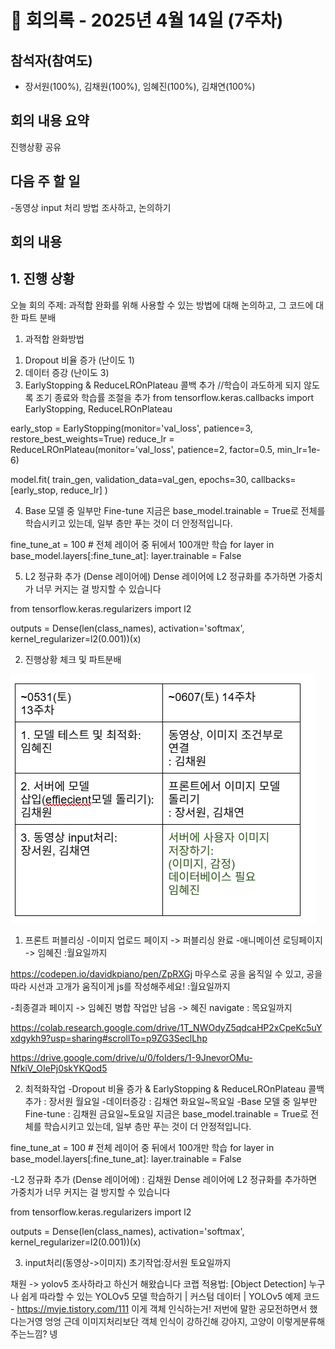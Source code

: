 # 📝 회의록 - 2025년 4월 14일 (7주차)

## 참석자(참여도)
- 장서원(100%), 김채원(100%), 임혜진(100%), 김채연(100%)

## 회의 내용 요약
진행상황 공유

## 다음 주 할 일
-동영상 input 처리 방법 조사하고, 논의하기

## 회의 내용 
## 1. 진행 상황
오늘 회의 주제: 과적합 완화를 위해 사용할 수 있는 방법에 대해 논의하고, 그 코드에 대한 파트 분배


1. 과적합 완화방법

1) Dropout 비율 증가 (난이도 1)
2) 데이터 증강 (난이도 3)
3) EarlyStopping & ReduceLROnPlateau 콜백 추가
//학습이 과도하게 되지 않도록 조기 종료와 학습률 조절을 추가
from tensorflow.keras.callbacks import EarlyStopping, ReduceLROnPlateau

early_stop = EarlyStopping(monitor='val_loss', patience=3, restore_best_weights=True)
reduce_lr = ReduceLROnPlateau(monitor='val_loss', patience=2, factor=0.5, min_lr=1e-6)

model.fit(
    train_gen,
    validation_data=val_gen,
    epochs=30,
    callbacks=[early_stop, reduce_lr]
)

4)  Base 모델 중 일부만 Fine-tune
지금은 base_model.trainable = True로 전체를 학습시키고 있는데, 일부 층만 푸는 것이 더 안정적입니다.

fine_tune_at = 100  # 전체 레이어 중 뒤에서 100개만 학습
for layer in base_model.layers[:fine_tune_at]:
    layer.trainable = False


5) L2 정규화 추가 (Dense 레이어에)
Dense 레이어에 L2 정규화를 추가하면 가중치가 너무 커지는 걸 방지할 수 있습니다

from tensorflow.keras.regularizers import l2

outputs = Dense(len(class_names), activation='softmax',
                kernel_regularizer=l2(0.001))(x)




2. 진행상황 체크 및 파트분배

![alt text](image-1.png)


1) 프론트 퍼블리싱
-이미지 업로드 페이지 -> 퍼블리싱 완료
-애니메이션 로딩페이지 -> 임혜진 :월요일까지

https://codepen.io/davidkpiano/pen/ZpRXGj
마우스로 공을 움직일 수 있고, 공을 따라 시선과 고개가 움직이게 js를 작성해주세요! :월요일까지

-최종결과 페이지 -> 임혜진
병합 작업만 남음 -> 혜진 navigate : 목요일까지


https://colab.research.google.com/drive/1T_NWOdyZ5qdcaHP2xCpeKc5uYxdgykh9?usp=sharing#scrollTo=p9ZG3SeclLhp

https://drive.google.com/drive/u/0/folders/1-9JnevorOMu-NfkiV_OIePj0skYKQod5

2) 최적화작업
-Dropout 비율 증가 &  EarlyStopping & ReduceLROnPlateau 콜백 추가 : 장서원 월요일
-데이터증강 : 김채연 화요일~목요일
-Base 모델 중 일부만 Fine-tune :    김채원 금요일~토요일
지금은 base_model.trainable = True로 전체를 학습시키고 있는데, 일부 층만 푸는 것이 더 안정적입니다.

fine_tune_at = 100  # 전체 레이어 중 뒤에서 100개만 학습
for layer in base_model.layers[:fine_tune_at]:
    layer.trainable = False

-L2 정규화 추가 (Dense 레이어에) : 김채원
Dense 레이어에 L2 정규화를 추가하면 가중치가 너무 커지는 걸 방지할 수 있습니다

from tensorflow.keras.regularizers import l2

outputs = Dense(len(class_names), activation='softmax',
                kernel_regularizer=l2(0.001))(x)


3) input처리(동영상->이미지) 초기작업:장서원 토요일까지

채원 -> yolov5 조사하라고 하신거 해왔습니다 코랩 적용법: [Object Detection] 누구나 쉽게 따라할 수 있는 YOLOv5 모델 학습하기 | 커스텀 데이터 | YOLOv5 예제 코드 - https://mvje.tistory.com/111
이게 객체 인식하는거! 저번에 말한 공모전하면서 했다는거영
엉엉
근데 이미지처리보단 객체 인식이 강하긴해 강아지, 고양이 이렇게분류해주는느낌?  넹


